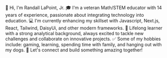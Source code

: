 👋 Hi, I'm Randall LaPoint, Jr.
🎓 I'm a veteran Math/STEM educator with 14 years of experience, passionate about integrating technology into education.
💻 I'm currently enhancing my skillset with Javascript, Next.js, React, Tailwind, DaisyUi, and other modern frameworks.
🧠 Lifelong learner with a strong analytical background, always excited to tackle new challenges and collaborate on innovative projects.
✅ Some of my hobbies include: gaming, learning, spending time with family, and hanging out with my dogs.
🌟 Let's connect and build something amazing together!

<!---
Lokie-ree/Lokie-ree is a ✨ special ✨ repository because its `README.md` (this file) appears on your GitHub profile.
You can click the Preview link to take a look at your changes.
--->
